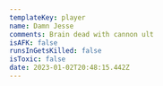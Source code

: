 ```yaml
---
templateKey: player
name: Damn Jesse
comments: Brain dead with cannon ult
isAFK: false
runsInGetsKilled: false
isToxic: false
date: 2023-01-02T20:48:15.442Z
---
```

